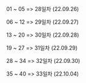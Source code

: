 01 ~ 05 => 28일차 (22.09.26)

06 ~ 12 => 29일차 (22.09.27)

13 ~ 20 => 30일차 (22.09.28)

19 ~ 27 => 31일차 (22.09.29)

28 ~ 34 => 32일차 (22.09.30)

35 ~ 40 => 33일차 (22.10.04)
